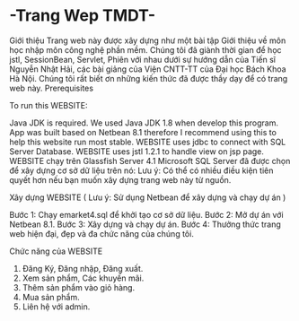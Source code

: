 # -Trang Wep TMDT-
Giới thiệu
Trang web này được xây dựng như một bài tập Giới thiệu về môn học nhập môn công nghệ phần mềm. Chúng tôi đã giành thời gian để học jstl, SessionBean, Servlet, Phiên với nhau dưới sự hướng dẫn của Tiến sĩ Nguyễn Nhật Hải, các bài giảng của Viện CNTT-TT của Đại học Bách Khoa Hà Nội. Chúng tôi rất biết ơn những kiến thức đã được thầy dạy để có trang web này.
Prerequisites

To run this WEBSITE:

Java JDK is required. We used Java JDK 1.8 when develop this program.
App was built based on Netbean 8.1 therefore I recommend using this to help this website run most stable.
WEBSITE uses jdbc to connect with SQL Server Database.
WEBSITE uses jstl 1.2.1 to handle view on jsp page.
WEBSITE chạy trên Glassfish Server 4.1
Microsoft SQL Server đã được chọn để xây dựng cơ sở dữ liệu trên nó:
Lưu ý: Có thể có nhiều điều kiện tiên quyết hơn nếu bạn muốn xây dựng trang web này từ nguồn.

Xây dựng WEBSITE ( Lưu ý: Sử dụng Netbean để xây dựng và chạy dự án )

Bước 1: Chạy emarket4.sql để khởi tạo cơ sở dữ liệu.
Bước 2: Mở dự án với Netbean 8.1. 
Bước 3: Xây dựng và chạy dự án. 
Bước 4: Thưởng thức trang web hiện đại, đẹp và đa chức năng của chúng tôi.

Chức năng của WEBSITE

1. Đăng Ký, Đăng nhập, Đăng xuất.
2. Xem sản phẩm, Các khuyến mãi.
3. Thêm sản phẩm vào giỏ hàng.
4. Mua sản phẩm.
5. Liên hệ với admin.

